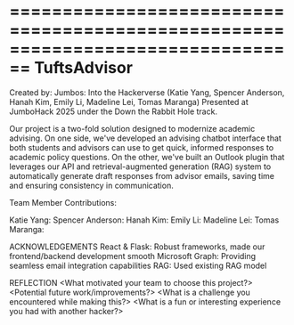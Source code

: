 ================================================================================
TuftsAdvisor
================================================================================
Created by: Jumbos: Into the Hackerverse (Katie Yang, Spencer Anderson,
Hanah Kim, Emily Li, Madeline Lei,
Tomas Maranga)
Presented at JumboHack 2025 under the Down the Rabbit Hole track.

Our project is a two-fold solution designed to modernize academic advising.
On one side, we've developed an advising chatbot interface that both students
and advisors can use to get quick, informed responses to academic policy
questions. On the other, we've built an Outlook plugin that leverages our API
and retrieval-augmented generation (RAG) system to automatically generate draft
responses from advisor emails, saving time and ensuring consistency in
communication.

Team Member Contributions:

Katie Yang:
Spencer Anderson:
Hanah Kim:
Emily Li:
Madeline Lei:
Tomas Maranga:

ACKNOWLEDGEMENTS
React & Flask: Robust frameworks, made our frontend/backend development smooth
Microsoft Graph: Providing seamless email integration capabilities
RAG: Used existing RAG model

REFLECTION
<What motivated your team to choose this project?>
<Potential future work/improvements?>
<What is a challenge you encountered while making this?>
<What is a fun or interesting experience you had with another hacker?>
